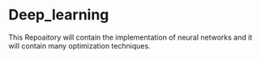 # Deep_learning
This Repoaitory will contain the implementation of neural networks and it will contain many optimization techniques.
